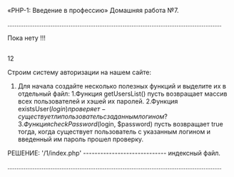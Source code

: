 «PHP-1: Введение в профессию» 
Домашняя работа №7.

.......................................................................................................................

Пока нету !!!
##
12











Строим систему авторизации на нашем сайте:

1. Для начала создайте несколько полезных функций и выделите их в отдельный файл:
    1.Функция getUsersList() пусть возвращает массив всех пользователей и хэшей их паролей.
    2.Функция existsUser($login) проверяет - существует ли пользователь с заданным логином?
    3.Функция сheckPassword($login, $password) пусть возвращает true тогда, 
      когда существует пользователь с указанным логином и введенный им пароль прошел проверку.



РЕШЕНИЕ:
'/1/index.php' ----------------------------- индексный файл.

.......................................................................................................................